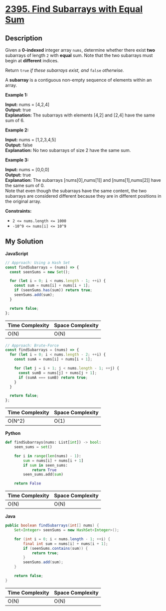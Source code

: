 # [2395. Find Subarrays with Equal Sum](https://leetcode.com/problems/find-subarrays-with-equal-sum)

## Description

Given a **0-indexed** integer array `nums`, determine whether there exist **two** subarrays of length `2` with **equal** sum. Note that the two subarrays must begin at **different** indices.

Return `true` _if these subarrays exist, and_ `false` _otherwise._

A **subarray** is a contiguous non-empty sequence of elements within an array.

**Example 1:**

**Input:** nums = \[4,2,4\]  
**Output:** true  
**Explanation:** The subarrays with elements \[4,2\] and \[2,4\] have the same sum of 6.

**Example 2:**

**Input:** nums = \[1,2,3,4,5\]  
**Output:** false  
**Explanation:** No two subarrays of size 2 have the same sum.

**Example 3:**

**Input:** nums = \[0,0,0\]  
**Output:** true  
**Explanation:** The subarrays \[nums\[0\],nums\[1\]\] and \[nums\[1\],nums\[2\]\] have the same sum of 0.  
Note that even though the subarrays have the same content, the two subarrays are considered different because they are in different positions in the original array.

**Constraints:**

- `2 <= nums.length <= 1000`
- `-10^9 <= nums[i] <= 10^9`

## My Solution

**JavaScript**

```js
// Approach: Using a Hash Set
const findSubarrays = (nums) => {
  const seenSums = new Set();

  for (let i = 0; i < nums.length - 1; ++i) {
    const sum = nums[i] + nums[i + 1];
    if (seenSums.has(sum)) return true;
    seenSums.add(sum);
  }

  return false;
};
```

| Time Complexity | Space Complexity |
| --------------- | ---------------- |
| O(N)            | O(N)             |

```js
// Approach: Brute-Force
const findSubarrays = (nums) => {
  for (let i = 0; i < nums.length - 2; ++i) {
    const sumA = nums[i] + nums[i + 1];

    for (let j = i + 1; j < nums.length - 1; ++j) {
      const sumB = nums[j] + nums[j + 1];
      if (sumA === sumB) return true;
    }
  }

  return false;
};
```

| Time Complexity | Space Complexity |
| --------------- | ---------------- |
| O(N^2)          | O(1)             |

**Python**

```python
def findSubarrays(nums: List[int]) -> bool:
    seen_sums = set()

    for i in range(len(nums) - 1):
        sum = nums[i] + nums[i + 1]
        if sum in seen_sums:
            return True
        seen_sums.add(sum)

    return False
```

| Time Complexity | Space Complexity |
| --------------- | ---------------- |
| O(N)            | O(N)             |

**Java**

```java
public boolean findSubarrays(int[] nums) {
    Set<Integer> seenSums = new HashSet<Integer>();

    for (int i = 0; i < nums.length - 1; ++i) {
        final int sum = nums[i] + nums[i + 1];
        if (seenSums.contains(sum)) {
            return true;
        }
        seenSums.add(sum);
    }

    return false;
}
```

| Time Complexity | Space Complexity |
| --------------- | ---------------- |
| O(N)            | O(N)             |
